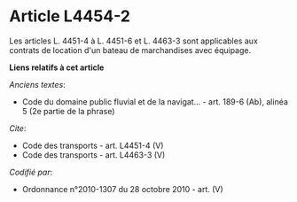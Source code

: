 # Article L4454-2

Les articles L. 4451-4 à L. 4451-6 et L. 4463-3 sont applicables aux contrats de location d'un bateau de marchandises avec
équipage.

**Liens relatifs à cet article**

_Anciens textes_:

  - Code du domaine public fluvial et de la navigat... - art. 189-6 (Ab), alinéa 5 (2e partie de la phrase)

_Cite_:

  - Code des transports - art. L4451-4 (V)
  - Code des transports - art. L4463-3 (V)

_Codifié par_:

  - Ordonnance n°2010-1307 du 28 octobre 2010 - art. (V)
